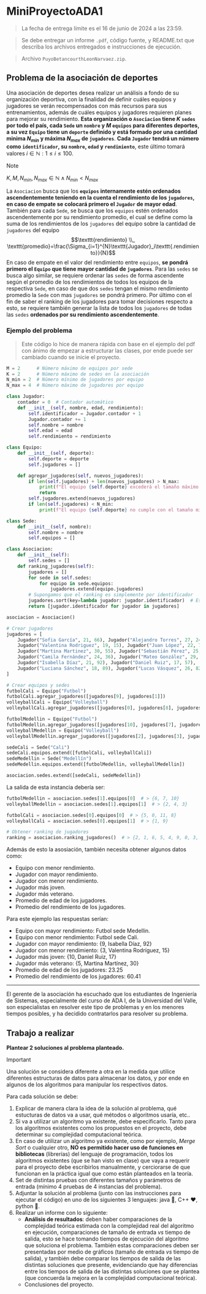 # MiniProyectoADA1
> La fecha de entrega límite es el 16 de junio de 2024 a las 23:59.

> Se debe entregar un informe `.pdf`, código fuente, y README.txt que describa los archivos entregados e instrucciones de ejecución.

> Archivo `PuyoBetancourthLeonNarvaez.zip`.

## Problema de la asociación de deportes
Una asociación de deportes desea realizar un análisis a fondo de su organización
deportiva, con la finalidad de definir cuáles equipos y jugadores se verán recompensados 
con más recursos para sus entrenamientos, además de cuáles equipos y jugadores requieren 
planes para mejorar su rendimiento. **Esta organización o `Asociacion` tiene $K$ `sedes` por todo el país,
cada `Sede` un `nombre` y $M$ `equipos` para diferentes deportes, a su vez `Equipo` tiene un `deporte` definido 
y está formado por una cantidad minima $N_{min}$ y máxima $N_{max}$ de `jugadores`**. **Cada `Jugador` tendrá un 
número como `identificador`, su `nombre`, `edad` y `rendimiento`**, este último 
tomará valores $i \in \mathbb{N} :1\leqslant i \leqslant 100$.

> [!NOTE]
> $K,M,N_{min},N_{max} \in \mathbb{N} \wedge N_{min} < N_{max}$

La `Asociacion` busca que los **`equipos` internamente estén ordenados ascendentemente 
teniendo en la cuenta el rendimiento de los `jugadores`, en caso de empate se 
colocará primero el `Jugador` de mayor edad**. También para cada `Sede`, se busca
que los `equipos` estén ordenados ascendentemente por su rendimiento promedio, el 
cual se define como la suma de los rendimientos de los `jugadores` del equipo sobre
la cantidad de `jugadores` del equipo 
$$\texttt{rendimiento} \\_ \texttt{promedio}=\frac{\Sigma_{i=1}^{N}\texttt{Jugador}_i\texttt{.rendimiento}}{N}$$
En caso de empate en el valor del rendimiento entre `equipos`, **se pondrá primero el `Equipo` que tiene mayor cantidad 
de `jugadores`**. Para las `sedes` se busca algo similar, se requiere ordenar las `sedes` de forma ascendente 
según el promedio de los rendimientos de todos los equipos de la respectiva `Sede`, en caso de que dos `sedes` 
tengan el mismo rendimiento promedio la `Sede` con mas `jugadores` se pondrá primero. Por último con el fin 
de saber el ranking de los jugadores para tomar decisiones respecto a esto, se requiere también generar la 
lista de todos los `jugadores` de todas las `sedes` **ordenados por su rendimiento ascendentemente**.

### Ejemplo del problema
> Este código lo hice de manera rápida con base en el ejemplo del pdf con ánimo de empezar a estructurar las clases, por ende puede ser cambiado cuando se inicie el proyecto.
```Python
M = 2      # Número máximo de equipos por sede
K = 2      # Número máximo de sedes en la asociación
N_min = 2  # Número mínimo de jugadores por equipo
N_max = 4  # Número máximo de jugadores por equipo

class Jugador:
    contador = 0  # Contador automático
    def __init__(self, nombre, edad, rendimiento):
        self.identificador = Jugador.contador + 1
        Jugador.contador += 1
        self.nombre = nombre
        self.edad = edad
        self.rendimiento = rendimiento

class Equipo:
    def __init__(self, deporte):
        self.deporte = deporte
        self.jugadores = []

    def agregar_jugadores(self, nuevos_jugadores):
        if len(self.jugadores) + len(nuevos_jugadores) > N_max:
            print(f"El equipo {self.deporte} excederá el tamaño máximo permitido de jugadores.")
            return
        self.jugadores.extend(nuevos_jugadores)
        if len(self.jugadores) < N_min:
            print(f"El equipo {self.deporte} no cumple con el tamaño mínimo requerido de jugadores.")

class Sede:
    def __init__(self, nombre):
        self.nombre = nombre
        self.equipos = []

class Asociacion:
    def __init__(self):
        self.sedes = []
    def ranking_jugadores(self):
        jugadores = []
        for sede in self.sedes:
            for equipo in sede.equipos:
                jugadores.extend(equipo.jugadores)
        # Supongamos que el ranking es simplemente por identificador
        jugadores.sort(key=lambda jugador: jugador.identificador)  # Esto debe implementarse
        return [jugador.identificador for jugador in jugadores]

asociacion = Asociacion()

# Crear jugadores
jugadores = [
    Jugador("Sofia García", 21, 66), Jugador("Alejandro Torres", 27, 24),
    Jugador("Valentina Rodriguez", 19, 15), Jugador("Juan López", 22, 78),
    Jugador("Martina Martinez", 30, 55), Jugador("Sebastián Pérez", 25, 42),
    Jugador("Camila Fernández", 24, 36), Jugador("Mateo González", 29, 89),
    Jugador("Isabella Díaz", 21, 92), Jugador("Daniel Ruiz", 17, 57),
    Jugador("Luciana Sánchez", 18, 89), Jugador("Lucas Vásquez", 26, 82)
]

# Crear equipos y sedes
futbolCali = Equipo("Futbol")
futbolCali.agregar_jugadores([jugadores[9], jugadores[1]])
volleyballCali = Equipo("Volleyball")
volleyballCali.agregar_jugadores([jugadores[0], jugadores[8], jugadores[11], jugadores[5]])

futbolMedellin = Equipo("Futbol")
futbolMedellin.agregar_jugadores([jugadores[10], jugadores[7], jugadores[6]])
volleyballMedellin = Equipo("Volleyball")
volleyballMedellin.agregar_jugadores([jugadores[2], jugadores[3], jugadores[4]])

sedeCali = Sede("Cali")
sedeCali.equipos.extend([futbolCali, volleyballCali])
sedeMedellin = Sede("Medellín")
sedeMedellin.equipos.extend([futbolMedellin, volleyballMedellin])

asociacion.sedes.extend([sedeCali, sedeMedellin])
```
La salida de esta instancia debería ser:
```Python
futbolMedellin = asociacion.sedes[1].equipos[0]  # > {6, 7, 10}
volleyballMedellin = asociacion.sedes[1].equipos[1]  # > {2, 4, 3}

futbolCali = asociacion.sedes[0].equipos[0]  # > {5, 0, 11, 8}
volleyballCali = asociacion.sedes[0].equipos[1]  # > {1, 9}

# Obtener ranking de jugadores
ranking = asociacion.ranking_jugadores()  # > {2, 1, 6, 5, 4, 9, 0, 3, 11, 7, 10, 8}
```
Además de esto la asosiación, también necesita obtener algunos datos como:
* Equipo con menor rendimiento.
* Jugador con mayor rendimiento.
* Jugador con menor rendimiento.
* Jugador más joven.
* Jugador más veterano.
* Promedio de edad de los jugadores.
* Promedio del rendimiento de los jugadores.

Para este ejemplo las respuestas serían:
* Equipo con mayor rendimiento: Futbol sede Medellin.
* Equipo con menor rendimiento: Futbol sede Cali.
* Jugador con mayor rendimiento: {9, Isabella Díaz, 92}
* Jugador con menor rendimiento: {3, Valentina Rodríguez, 15}
* Jugador más joven: {10, Daniel Ruiz, 17}
* Jugador más veterano: {5, Martina Martínez, 30}
* Promedio de edad de los jugadores: 23.25
* Promedio del rendimiento de los jugadores: 60.41

---

El gerente de la asociación ha escuchado que los estudiantes de Ingeniería de
Sistemas, especialmente del curso de ADA I, de la Universidad del Valle, son especialistas 
en resolver este tipo de problemas y en los menores tiempos posibles, 
y ha decidido contratarlos para resolver su problema.

## Trabajo a realizar
**Plantear 2 soluciones al problema planteado.**
> [!IMPORTANT]
>  Una solución se considera diferente a otra en la medida que utilice diferentes estructuras de datos para almacenar los datos, y por ende en algunos de los algoritmos para manipular los respectivos datos.

Para cada solución se debe:
1. Explicar de manera clara la idea de la solución al problema, qué estucturas de datos va a usar, qué métodos o algoritmos usaría, etc..
2. Si va a utilizar un algoritmo ya existente, debe especificarlo. Tanto para los algoritmos existentes como los propuestos en el proyecto, debe determinar su complejidad computacional teórica.
3. En caso de utilizar un algoritmo ya existente, como por ejemplo, *Merge Sort* o cualquier otro, **NO es permitido hacer uso de funciones en bibliotecas** (librerías) del lenguaje de programación, todos los algoritmos existentes (que se han visto en clase) que vaya a requerir para el proyecto debe escribirlos manualmente, y cerciorarse de que funcionan en la práctica igual que como están planteados en la teoría.
4. Set de distintas pruebas con diferentes tamaños y parámetros de entrada (mínimo 4 pruebas de 4 instancias del problema).
5. Adjuntar la solución al problema (junto con las instrucciones para ejecutar el código) en uno de los siguientes 3 lenguajes: java 🤮, C++ ❤️, python 🐍.
6. Realizar un informe con lo siguiente:
   * **Análisis de resultados**: deben haber comparaciones de la complejidad teórica estimada con la complejidad real del algoritmo en ejecución, comparaciones de tamaño de entrada *vs* tiempo de salida, esto se hace tomando tiempos de ejecución del algoritmo que soluciona el problema. También estas comparaciones deben ser presentadas por medio de gráficos (tamaño de entrada *vs* tiempo de salida), y también debe comparar los tiempos de salida de las distintas soluciones que presente, evidenciando que hay diferencias entre los tiempos de salida de las distintas soluciones que se plantea (que concuerda la mejora en la complejidad computacional teórica).
   * Conclusiones del proyecto.
